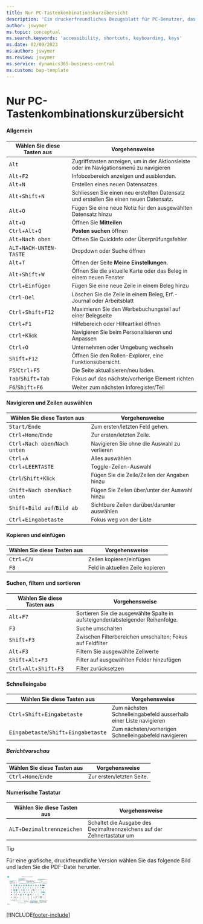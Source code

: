 ```yaml
---
title: Nur PC-Tastenkombinationskurzübersicht
description: 'Ein druckerfreundliches Bezugsblatt für PC-Benutzer, das die gängigsten Tastenkombinationen enthält.'
author: jswymer
ms.topic: conceptual
ms.search.keywords: 'accessibility, shortcuts, keyboarding, keys'
ms.date: 02/09/2023
ms.author: jswymer
ms.review: jswymer
ms.service: dynamics365-business-central
ms.custom: bap-template
---
```


# <a name="keyboard-quick-reference---pc-only"></a><a name="keyboard-quick-reference---pc-only"></a><a name="keyboard-quick-reference---pc-only"></a>Nur PC-Tastenkombinationskurzübersicht

#### <a name="general"></a><a name="general"></a><a name="general"></a>Allgemein

|Wählen Sie diese Tasten aus|Vorgehensweise|  
|-|-|
|<kbd>Alt</kbd>|Zugriffstasten anzeigen, um in der Aktionsleiste oder im Navigationsmenü zu navigieren|
|<kbd>Alt</kbd>+<kbd>F2</kbd>|Infoboxbereich anzeigen und ausblenden.|
|<kbd>Alt</kbd>+<kbd>N</kbd>|Erstellen eines neuen Datensatzes|
|<kbd>Alt</kbd>+<kbd>Shift</kbd>+<kbd>N</kbd>|Schliessen Sie einen neu erstellten Datensatz und erstellen Sie einen neuen Datensatz.|
|<kbd>Alt</kbd>+<kbd>O</kbd>|Fügen Sie eine neue Notiz für den ausgewählten Datensatz hinzu|
|<kbd>Alt</kbd>+<kbd>Q</kbd>|Öffnen Sie **Mitteilen**|
|<kbd>Ctrl</kbd>+<kbd>Alt</kbd>+<kbd>Q</kbd>|**Posten suchen** öffnen|
|<kbd>Alt</kbd>+<kbd>Nach oben</kbd>|Öffnen Sie QuickInfo oder Überprüfungsfehler|
|<kbd>ALT</kbd>+<kbd>NACH-UNTEN-TASTE</kbd>|Dropdown oder Suche öffnen|
|<kbd>Alt</kbd>+<kbd>T</kbd>|Öffnen der Seite **Meine Einstellungen**.|
|<kbd>Alt</kbd>+<kbd>Shift</kbd>+<kbd>W</kbd>|Öffnen Sie die aktuelle Karte oder das Beleg in einem neuen Fenster|
|<kbd>Ctrl</kbd>+<kbd>Einfügen</kbd>|Fügen Sie eine neue Zeile in einem Beleg hinzu|
|<kbd>Ctrl</kbd>-<kbd>Del</kbd>|Löschen Sie die Zeile in einem Beleg, Erf.-Journal oder Arbeitsblatt|
|<kbd>Ctrl</kbd>+<kbd>Shift</kbd>+<kbd>F12</kbd>|Maximieren Sie den Werbebuchungsteil auf einer Belegseite|
|<kbd>Ctrl</kbd>+<kbd>F1</kbd>|Hilfebereich oder Hilfeartikel öffnen|
|<kbd>Ctrl</kbd>+Klick|Navigieren Sie beim Personalisieren und Anpassen|
|<kbd>Ctrl</kbd>+<kbd>O</kbd>|Unternehmen oder Umgebung wechseln|
|<kbd>Shift</kbd>+<kbd>F12</kbd>|Öffnen Sie den Rollen-Explorer, eine Funktionsübersicht.|
|<kbd>F5</kbd>/<kbd>Ctrl</kbd>+<kbd>F5</kbd>|Die Seite aktualisieren/neu laden.|
|<kbd>Tab</kbd>/<kbd>Shift</kbd>+<kbd>Tab</kbd>|Fokus auf das nächste/vorherige Element richten|
|<kbd>F6</kbd>/<kbd>Shift</kbd>+<kbd>F6</kbd>|Weiter zum nächsten Inforegister/Teil|

#### <a name="navigate--select-rows"></a><a name="navigate--select-rows"></a><a name="navigate--select-rows"></a>Navigieren und Zeilen auswählen

|Wählen Sie diese Tasten aus|Vorgehensweise|
|-|-|
|<kbd>Start/Ende|Zum ersten/letzten Feld gehen.|
|<kbd>Ctrl</kbd>+<kbd>Home</kbd>/<kbd>Ende</kbd>|Zur ersten/letzten Zeile.|
|<kbd>Ctrl</kbd>+<kbd>Nach oben</kbd>/<kbd>Nach unten</kbd>|Navigieren Sie ohne die Auswahl zu verlieren|
|<kbd>Ctrl</kbd>+<kbd>A</kbd>|Alles auswählen|
|<kbd>Ctrl</kbd>+<kbd>LEERTASTE</kbd>|Toggle-Zeilen-Auswahl|
|<kbd>Ctrl</kbd>/<kbd>Shift</kbd>+Klick|Fügen Sie die Zeile/Zeilen der Angaben hinzu|
|<kbd>Shift</kbd>+<kbd>Nach oben</kbd>/<kbd>Nach unten</kbd>|Fügen Sie Zeilen über/unter der Auswahl hinzu|
|<kbd>Shift</kbd>+<kbd>Bild auf</kbd>/<kbd>Bild ab</kbd>|Sichtbare Zeilen darüber/darunter auswählen|
|<kbd>Ctrl</kbd>+<kbd>Eingabetaste</kbd>|Fokus weg von der Liste|

#### <a name="copy--paste"></a><a name="copy--paste"></a><a name="copy--paste"></a>Kopieren und einfügen

|Wählen Sie diese Tasten aus|Vorgehensweise|
|-|-|
|<kbd>Ctrl</kbd>+<kbd>C</kbd>/<kbd>V</kbd>|Zeilen kopieren/einfügen|
|<kbd>F8</kbd>|Feld in aktuellen Zeile kopieren|

#### <a name="search-filter--sort"></a><a name="search-filter--sort"></a><a name="search-filter--sort"></a>Suchen, filtern und sortieren

|Wählen Sie diese Tasten aus|Vorgehensweise|
|-|-|
|<kbd>Alt</kbd>+<kbd>F7</kbd>|Sortieren Sie die ausgewählte Spalte in aufsteigender/absteigender Reihenfolge.|
|<kbd>F3</kbd>|Suche umschalten|
|<kbd>Shift</kbd>+<kbd>F3</kbd>|Zwischen Filterbereichen umschalten; Fokus auf Feldfilter|
|<kbd>Alt</kbd>+<kbd>F3</kbd>|Filtern Sie ausgewählte Zellwerte|
|<kbd>Shift</kbd>+<kbd>Alt</kbd>+<kbd>F3</kbd>|Filter auf ausgewählten Felder hinzufügen|
|<kbd>Ctrl</kbd>+<kbd>Alt</kbd>+<kbd>Shift</kbd>+<kbd>F3</kbd>|Filter zurücksetzen|

#### <a name="quick-entry"></a><a name="quick-entry"></a><a name="quick-entry"></a>Schnelleingabe

|Wählen Sie diese Tasten aus|Vorgehensweise|
|-|-|
|<kbd>Ctrl</kbd>+<kbd>Shift</kbd>+<kbd>Eingabetaste</kbd>|Zum nächsten Schnelleingabefeld ausserhalb einer Liste navigieren|
|<kbd>Eingabetaste</kbd>/<kbd>Shift</kbd>+<kbd>Eingabetaste</kbd>|Zum nächsten/vorherigen Schnelleingabefeld navigieren|

##### <a name="report-preview"></a><a name="report-preview"></a><a name="report-preview"></a>Berichtvorschau

|Wählen Sie diese Tasten aus|Vorgehensweise|
|-|-|
|<kbd>Ctrl</kbd>+<kbd>Home</kbd>/<kbd>Ende</kbd>|Zur ersten/letzten Seite.|

#### <a name="numeric-keypad"></a><a name="numeric-keypad"></a><a name="numeric-keypad"></a>Numerische Tastatur

|Wählen Sie diese Tasten aus|Vorgehensweise|  
|-|-|
|<kbd>ALT</kbd>+<kbd>Dezimaltrennzeichen</kbd>|Schaltet die Ausgabe des Dezimaltrennzeichens auf der Zehnertastatur um|

> [!TIP]
> Für eine grafische, druckfreundliche Version wählen Sie das folgende Bild und laden Sie die PDF-Datei herunter.
>
> [![Symbol, das ein PDF öffnet.](media/keyboard_shortcut_inline.png)](media/keyboard_shortcuts.pdf)


[!INCLUDE[footer-include](includes/footer-banner.md)]
